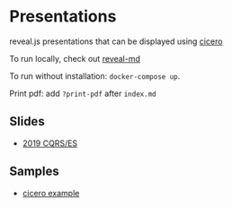 # Presentations

reveal.js presentations that can be displayed using [cicero](https://cicero.xyz/?)

To run locally, check out [reveal-md](https://github.com/webpro/reveal-md)

To run without installation: `docker-compose up`.

Print pdf: add `?print-pdf` after `index.md`

## Slides

* [2019  CQRS/ES](https://cicero.xyz/v3/reveal.js/3.7.0/github.com/jangalinski/presentations/master/2019_cqrs-es/index.md/)



## Samples

* [cicero example](https://github.com/bast/cicero/edit/master/demo/reveal.js/talk.md)
